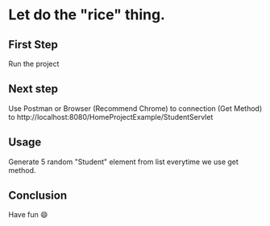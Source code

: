 # Let do the "rice" thing.

## First Step

Run the project

## Next step

Use Postman or Browser (Recommend Chrome) to connection (Get Method) to http://localhost:8080/HomeProjectExample/StudentServlet

## Usage

Generate 5 random "Student" element from list everytime we use get method.

## Conclusion

Have fun :smile:
